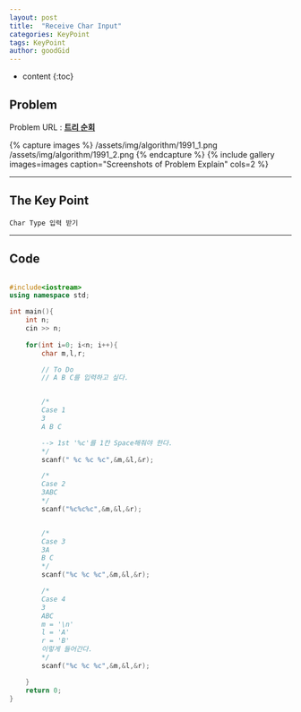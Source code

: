 ```yaml
---
layout: post
title:  "Receive Char Input"
categories: KeyPoint
tags: KeyPoint
author: goodGid
---
```

* content
{:toc}



## Problem
Problem URL : **[트리 순회](https://www.acmicpc.net/problem/1991)**

{% capture images %}
    /assets/img/algorithm/1991_1.png
    /assets/img/algorithm/1991_2.png
{% endcapture %}
{% include gallery images=images caption="Screenshots of Problem Explain" cols=2 %}

---


## The Key Point

    Char Type 입력 받기 


---

## Code

``` cpp

#include<iostream>
using namespace std;

int main(){
    int n;
    cin >> n;
    
    for(int i=0; i<n; i++){
        char m,l,r;

        // To Do
        // A B C를 입력하고 싶다.


        /*
        Case 1 
        3
        A B C

        --> 1st '%c'를 1칸 Space해줘야 한다.
        */
        scanf(" %c %c %c",&m,&l,&r);

        /*
        Case 2
        3ABC
        */
        scanf("%c%c%c",&m,&l,&r);


        /*
        Case 3
        3A
        B C
        */
        scanf("%c %c %c",&m,&l,&r);

        /*
        Case 4
        3
        ABC
        m = '\n'
        l = 'A'
        r = 'B' 
        이렇게 들어간다.
        */
        scanf("%c %c %c",&m,&l,&r);

    }
    return 0;
}

```
